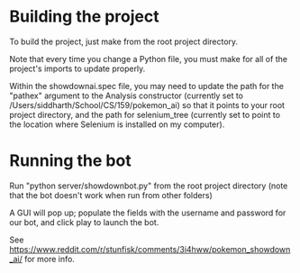 # Building the project
To build the project, just make from the root project directory.

Note that every time you change a Python file, you
must make for all of the project's imports to update properly.

Within the showdownai.spec file, you may need to update the path for the "pathex" 
argument to the Analysis constructor (currently set to /Users/siddharth/School/CS/159/pokemon_ai) 
so that it points to your root project directory, and the path for
selenium_tree (currently set to point to the location where
Selenium is installed on my computer).

# Running the bot
Run "python server/showdownbot.py" from the root project directory
(note that the bot doesn't work when run from other folders)

A GUI will pop up; populate the fields with the username and
password for our bot, and click play to launch the bot.

See https://www.reddit.com/r/stunfisk/comments/3i4hww/pokemon_showdown_ai/
for more info.
